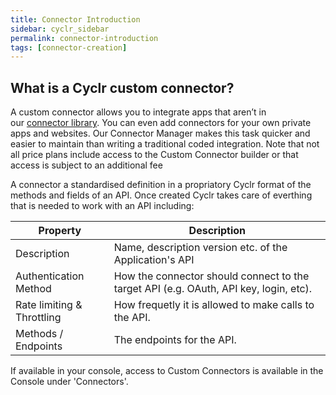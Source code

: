 ```yaml
---
title: Connector Introduction
sidebar: cyclr_sidebar
permalink: connector-introduction
tags: [connector-creation]
---
```


## What is a Cyclr custom connector?

A custom connector allows you to integrate apps that aren’t in our [connector library](http://cyclr.com/connectors/). You can even add connectors for your own private apps and websites. Our Connector Manager makes this task quicker and easier to maintain than writing a traditional coded integration.  Note that not all price plans include access to the Custom Connector builder or that access is subject to an additional fee

A connector a standardised definition in a propriatory Cyclr format of the methods and fields of an API. Once created Cyclr takes care of everthing that is needed to work with an API including:

| Property | Description | 
| --- | --- |
| Description | Name, description version etc. of the Application's API |
| Authentication Method | How the connector should connect to the target API (e.g. OAuth, API key, login, etc). |
| Rate limiting & Throttling | How frequetly it is allowed to make calls to the API. |
| Methods / Endpoints | The endpoints for the API. |


If available in your console, access to Custom Connectors is available in the Console under 'Connectors'.
